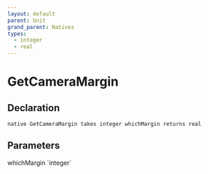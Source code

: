 ```yaml
---
layout: default
parent: Unit
grand_parent: Natives
types:
  - integer
  - real
---
```


# GetCameraMargin

## Declaration

```
native GetCameraMargin takes integer whichMargin returns real
```

## Parameters
<dl>
  <dt>whichMargin `integer`</dt>
  <dd></dd>
</dl>